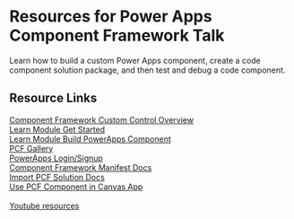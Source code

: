 # Resources for Power Apps Component Framework Talk

Learn how to build a custom Power Apps component, create a code component solution package, and then test and debug a code component.

## Resource Links

[Component Framework Custom Control Overview](https://docs.microsoft.com/powerapps/developer/component-framework/custom-controls-overview?WT.mc_id=build-studiosession-cassieb) <br>
[Learn Module Get Started](https://docs.microsoft.com/learn/modules/get-started-component-framework/1-introduction?WT.mc_id=ca-5902-cassieb)<br>
[Learn Module Build PowerApps Component](https://docs.microsoft.com/learn/modules/build-power-app-component/?WT.mc_id=ca-5902-cassieb)<br>
[PCF Gallery](https://pcf.gallery/page/2/)<br>
[PowerApps Login/Signup](https://powerapps.microsoft.com/)<br>
[Component Framework Manifest Docs](https://docs.microsoft.com/powerapps/developer/component-framework/manifest-schema-reference/?WT.mc_id=ca-5902-cassieb)<br>
[Import PCF Solution Docs](https://docs.microsoft.com/powerapps/maker/common-data-service/import-update-export-solutions/?WT.mc_id=ca-5902-cassieb)<br>
[Use PCF Component in Canvas App](https://docs.microsoft.com/powerapps/developer/component-framework/component-framework-for-canvas-apps#add-components-to-a-canvas-app?WT.mc_id=ca-5902-cassieb)<br>
<br>[Youtube resources](https://www.youtube.com/watch?v=5TI61xfMgtQ)<br>
